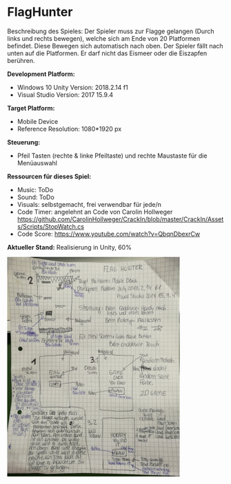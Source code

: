 # FlagHunter
Beschreibung des Spieles: Der Spieler muss zur Flagge gelangen (Durch links und rechts bewegen), welche sich am Ende von 20 Platformen befindet. Diese Bewegen sich automatisch nach oben. Der Spieler fällt nach unten auf die Platformen. Er darf nicht das Eismeer oder die Eiszapfen berühren. 

**Development Platform:**
* Windows 10 Unity Version: 2018.2.14 f1 
* Visual Studio Version: 2017 15.9.4

**Target Platform:**
* Mobile Device
* Reference Resolution: 1080*1920 px

**Steuerung:**
* Pfeil Tasten (rechte & linke Pfeiltaste) und rechte Maustaste für die Menüauswahl

**Ressourcen für dieses Spiel:**
* Music: ToDo 
* Sound: ToDo 
* Visuals: selbstgemacht, frei verwendbar für jede/n
* Code Timer: angelehnt an Code von Carolin Hollweger https://github.com/CarolinHollweger/CrackIn/blob/master/CrackIn/Assets/Scripts/StopWatch.cs
* Code Score: https://www.youtube.com/watch?v=QbqnDbexrCw

**Aktueller Stand:** Realisierung in Unity, 60%
<div>
<img src= "./Screenshots/concept_V2.jpg" width="400">
</div>